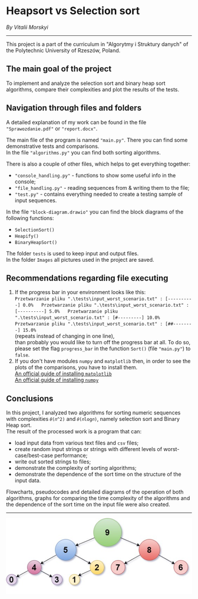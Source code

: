 # **Heapsort vs Selection sort**  
*By Vitalii Morskyi*  

***

This project is a part of the curriculum in "Algorytmy i Struktury danych"
of the Polytechnic University of Rzeszów, Poland.  
  
## The main goal of the project  
  
To implement and analyze the selection sort and binary heap sort algorithms, compare their complexities and plot the
results of the tests.  

## Navigation through files and folders  
  
A detailed explanation of my work can be found in the file `"Sprawozdanie.pdf"` or `"report.docx"`.  

The main file of the program is named `"main.py"`. There you can find some demonstrative tests and comparisons.  
In the file `"algorithms.py"` you can find both sorting algorithms.  

There is also a couple of other files, which helps to get everything together:    
 * `"console_handling.py"` - functions to show some useful info in the console;
 * `"file_handling.py"` - reading sequences from & writing them to the file;
 * `"test.py"` - contains everything needed to create a testing sample of input sequences.
  
In the file `"block-diagram.drawio"` you can find the block diagrams of the following functions:
 * `SelectionSort()`
 * `Heapify()`
 * `BinaryHeapSort()`
  
The folder `tests` is used to keep input and output files.  
In the folder `Images` all pictures used in the project are saved.  
  
## Recommendations regarding file executing  

1. If the progress bar in your environment looks like this:  
	`Przetwarzanie pliku ".\tests\input_worst_scenario.txt" : [----------] 0.0%  
	Przetwarzanie pliku ".\tests\input_worst_scenario.txt" : [----------] 5.0%  
	Przetwarzanie pliku ".\tests\input_worst_scenario.txt" : [#---------] 10.0%  
	Przetwarzanie pliku ".\tests\input_worst_scenario.txt" : [##--------] 15.0% `  
	(repeats instead of changing in one line),  
	than probably you would like to turn off the progress bar at all. 
	To do so, please set the flag `progress_bar` in the function `Sort()` (file `"main.py"`) to `false`. 
2. If you don't have modules `numpy` and `matplotlib` then, in order to see the plots of the comparisons, you have
	to install them.  
	[An official guide of installing `matplotlib`](https://matplotlib.org/3.1.1/users/installing.html)  
	[An official guide of installing `numpy`](https://numpy.org/install/)  
  
## Conclusions  
  
In this project, I analyzed two algorithms for sorting numeric sequences with complexities `𝜃(𝑛^2)` and `𝜃(𝑛log𝑛)`,
namely selection sort and Binary Heap sort.  
The result of the processed work is a program that can:  
 - load input data from various text files and `csv` files;  
 - create random input strings or strings with different levels of worst-case/best-case performance;  
 - write out sorted strings to files;  
 - demonstrate the complexity of sorting algorithms;  
 - demonstrate the dependence of the sort time on the structure of the input data.  
  
Flowcharts, pseudocodes and detailed diagrams of the operation of both algorithms, graphs for comparing the time complexity of the algorithms and the dependence of the sort time on the input file were also created.  
  
***
  
![Project logo](/Images/logo.jpg)